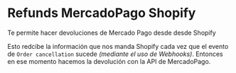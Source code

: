 # Refunds MercadoPago Shopify


Te permite hacer devoluciones de Mercado Pago desde desde Shopify

Esto redcibe la información que nos manda Shopify cada vez que el evento de `Order cancellation` sucede _(mediante el uso de Webhooks)_. Entonces en ese momento hacemos la devolución con la API de MercadoPago.

